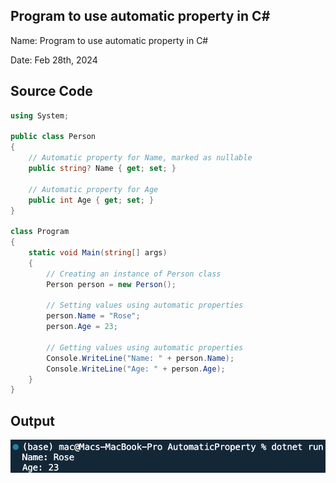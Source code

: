 ## Program to use automatic property in C#

Name: Program to use automatic property in C#

Date: Feb 28th, 2024

## Source Code

```csharp // See https://aka.ms/new-console-template for more information
using System;

public class Person
{
    // Automatic property for Name, marked as nullable
    public string? Name { get; set; }

    // Automatic property for Age
    public int Age { get; set; }
}

class Program
{
    static void Main(string[] args)
    {
        // Creating an instance of Person class
        Person person = new Person();

        // Setting values using automatic properties
        person.Name = "Rose";
        person.Age = 23;

        // Getting values using automatic properties
        Console.WriteLine("Name: " + person.Name);
        Console.WriteLine("Age: " + person.Age);
    }
}

```

## Output

![Program to use automatic property in C#](./output.png)

